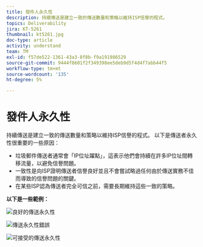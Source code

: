 ```yaml
---
title: 發件人永久性
description: 持續傳送是建立一致的傳送數量和策略以維持ISP信譽的程式。
topics: Deliverability
jira: KT-5261
thumbnail: kt5261.jpg
doc-type: article
activity: understand
team: TM
exl-id: f57de522-1361-43a3-8f8b-f9a191986529
source-git-commit: 9444f8601f2f349398ee5deb9d5f4d4f7abb44f5
workflow-type: tm+mt
source-wordcount: '135'
ht-degree: 5%

---
```


# 發件人永久性

持續傳送是建立一致的傳送數量和策略以維持ISP信譽的程式。 以下是傳送者永久性很重要的一些原因：

* 垃圾郵件傳送者通常會「IP位址躍點」，這表示他們會持續在許多IP位址間轉移流量，以避免信譽問題。
* 一致性是向ISP證明傳送者信譽良好並且不會嘗試略過任何由於傳送實務不佳而導致的信譽問題的關鍵。
* 在某些ISP認為傳送者完全可信之前，需要長期維持這些一致的策略。

**以下是一些範例：**

![良好的傳送永久性](assets/Sender_Permanence_1.png)

![傳送永久性錯誤](assets/Sender_Permanence_2.png)

![可接受的傳送永久性](assets/Sender_Permanence_3.png)
